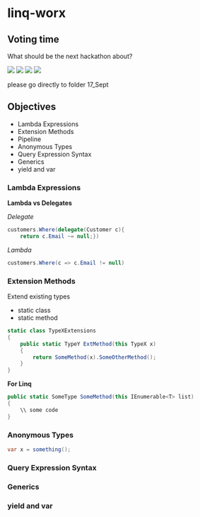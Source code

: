 # linq-worx

## Voting time
What should be the next hackathon about?

[![](https://api.gh-polls.com/poll/01EJGRM4AAJ72E86M1K0RB18GX/LINQ)](https://api.gh-polls.com/poll/01EJGRM4AAJ72E86M1K0RB18GX/LINQ/vote)
[![](https://api.gh-polls.com/poll/01EJGRM4AAJ72E86M1K0RB18GX/SignalR)](https://api.gh-polls.com/poll/01EJGRM4AAJ72E86M1K0RB18GX/SignalR/vote)
[![](https://api.gh-polls.com/poll/01EJGRM4AAJ72E86M1K0RB18GX/Unity%20DI)](https://api.gh-polls.com/poll/01EJGRM4AAJ72E86M1K0RB18GX/Unity%20DI/vote)
[![](https://api.gh-polls.com/poll/01EJGRM4AAJ72E86M1K0RB18GX/Angular)](https://api.gh-polls.com/poll/01EJGRM4AAJ72E86M1K0RB18GX/Angular/vote)

please go directly to folder 17_Sept 

## Objectives 
* Lambda Expressions 
* Extension Methods 
* Pipeline
* Anonymous Types 
* Query Expression Syntax 
* Generics 
* yield and var 

### Lambda Expressions 
**Lambda vs Delegates**

_Delegate_
```csharp
customers.Where(delegate(Customer c){
    return c.Email ~= null;})
```

_Lambda_
```csharp
customers.Where(c => c.Email != null)
```
### Extension Methods 
Extend existing types 
* static class 
* static method 
```csharp
static class TypeXExtensions 
{
    public static TypeY ExtMethod(this TypeX x)
    {
        return SomeMethod(x).SomeOtherMethod();
    }
}
```

**For Linq**
```csharp 
public static SomeType SomeMethod(this IEnumerable<T> list)
{
    \\ some code 
}
```
### Anonymous Types 
```csharp
var x = something();
```

### Query Expression Syntax 
### Generics 
### yield and var 
